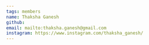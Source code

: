 ```yaml
---
tags: members
name: Thaksha Ganesh
github: 
email: mailto:thaksha.ganesh@gmail.com
instagram: https://www.instagram.com/thaksha_ganesh/
---
```

